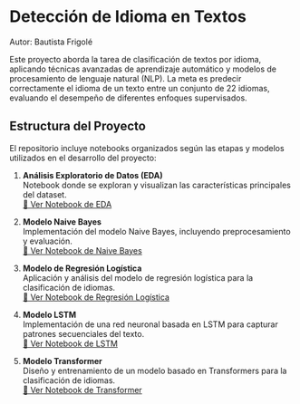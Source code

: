 # Detección de Idioma en Textos

Autor: Bautista Frigolé

Este proyecto aborda la tarea de clasificación de textos por idioma, aplicando técnicas avanzadas de aprendizaje automático y modelos de procesamiento de lenguaje natural (NLP). La meta es predecir correctamente el idioma de un texto entre un conjunto de 22 idiomas, evaluando el desempeño de diferentes enfoques supervisados.

## Estructura del Proyecto

El repositorio incluye notebooks organizados según las etapas y modelos utilizados en el desarrollo del proyecto:

1. **Análisis Exploratorio de Datos (EDA)**  
   Notebook donde se exploran y visualizan las características principales del dataset.  
   [📄 Ver Notebook de EDA](./notebooks/eda.ipynb)

2. **Modelo Naive Bayes**  
   Implementación del modelo Naive Bayes, incluyendo preprocesamiento y evaluación.  
   [📄 Ver Notebook de Naive Bayes](./notebooks/naive_bayes.ipynb)

3. **Modelo de Regresión Logística**  
   Aplicación y análisis del modelo de regresión logística para la clasificación de idiomas.  
   [📄 Ver Notebook de Regresión Logística](./notebooks/logistic_regression.ipynb)

4. **Modelo LSTM**  
   Implementación de una red neuronal basada en LSTM para capturar patrones secuenciales del texto.  
   [📄 Ver Notebook de LSTM](./notebooks/lstm.ipynb)

5. **Modelo Transformer**  
   Diseño y entrenamiento de un modelo basado en Transformers para la clasificación de idiomas.  
   [📄 Ver Notebook de Transformer](./notebooks/transformer.ipynb)
